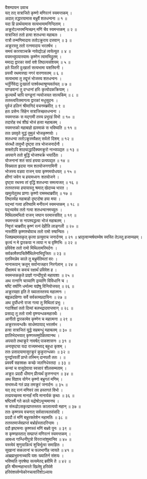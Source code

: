 वैशम्पायन उवाच  
यत् तत् सत्राजिते कृष्णो मणिरत्नं स्यमन्तकम् ।  
अदात् तद्धारयामास बभ्रुर्वै शतधन्वना ॥ १ ॥  
यदा हि प्रार्थयामास सत्यभामामनिन्दिताम् ।  
अक्रूरोऽन्तरमन्विच्छन् मणिं चैव स्यमन्तकम् ॥ २ ॥  
सत्राजितं ततो हत्वा शतधन्वा महाबलः ।  
रात्रौ तन्मणिमादाय ततोऽक्रूराय दत्तवान् ॥ ३ ॥  
अक्रूरस्तु ततो रत्नमादाय भरतर्षभ ।  
समयं कारयाञ्चक्रे नावेद्योऽहं त्वयेत्युत ॥ ४ ॥  
वयमभ्युपयास्यामः कृष्णेन त्वामभिद्रुतम् ।  
ममाद्य द्वारका सर्वा वशे तिष्ठत्यसंशयम् ॥ ५ ॥  
हते पितरि दुःखार्ता सत्यभामा यशस्विनी ।  
प्रययौ रथमारुह्य नगरं वारणावतम् ॥ ६ ॥  
सत्यभामा तु तद्वृत्तं भोजस्य शतधन्वनः ।  
भर्तुर्निवेद्य दुःखार्ता पार्श्वस्थाश्रूण्यवर्तयत् ॥ ७ ॥  
पाण्डवानां तु दग्धानां हरिः कृत्वोदकक्रियाम् ।  
कुल्यार्थे चापि पाण्डूनां न्ययोजयत सात्यकिम् ॥ ८ ॥  
ततस्त्वरितमागत्य द्वारकां मधुसूदनः ।  
पूर्वजं हलिनं श्रीमानिदं वचनमब्रवीत् ॥ ९ ॥  
हतः प्रसेनः सिंहेन सत्राजिच्छतधन्वना ।  
स्यमन्तकः स मद्गामी तस्य प्रभुरहं विभो ॥ १० ॥  
तदारोह रथं शीघ्रं भोजं हत्वा महाबलम् ।  
स्यमन्तको महाबाहो ह्यस्माकं स भविष्यति ॥ ११ ॥  
ततः प्रववृते युद्धं तुमुलं भोजकृष्णयोः ।  
शतधन्वा ततोऽक्रूरमवैक्षत् सर्वतो दिशम् ॥ १२ ॥  
संरब्धौ तावुभौ दृष्ट्वा तत्र भोजजनार्दनौ ।  
शक्तोऽपि शाठ्याद्धार्दिक्यमक्रूरो नाभ्यपद्यत ॥ १३ ॥  
अपयाने ततो बुद्धिं भोजश्चक्रे भयार्दितः ।  
योजनानां शतं साग्रं हयया प्रत्यपद्यत ॥ १४ ॥  
विख्याता हृदया नाम शतयोजनगामिनी ।  
भोजस्य वडवा राजन् यया कृष्णमयोधयत् ॥ १५ ॥  
क्षीणां जवेन च हयामध्वनः शतयोजने ।  
दृष्ट्वा रथस्य तां वृद्धिं शतधन्वा समत्यजत् ॥ १६ ॥  
ततस्तस्या हयायास्तु श्रमात् खेदाच्च भारत ।  
खमुत्पेतुरथ प्राणाः कृष्णो राममथाब्रवीत् ॥ १७ ॥  
तिष्ठस्वेह महाबाहो दृष्टदोषा हया मया ।  
पद्भ्यां गत्वा हरिष्यामि मनीरत्नं स्यमन्तकम् ॥ १८ ॥  
पद्भ्यामेव ततो गत्वा शतधन्वानमच्युतः ।  
मिथिलामभितो राजन् जघान परमास्त्रवित् ॥ १९ ॥  
स्यमन्तकं स नापश्यद्धत्वा भोजं महाबलम् ।  
निवृत्तं चाब्रवीत् कृष्णं रत्नं देहीति लाङ्गली ॥ २० ॥  
नास्तीति कृष्णश्चोवाच ततो रामो रुषान्वितः ।  
धिक्छब्दमसकृत् कृत्वा प्रत्युवाच जनार्दनम् ॥ २१ ॥
भ्रातृत्वान्मर्षयाम्येष स्वस्ति तेऽस्तु व्रजाम्यहम् ।  
कृत्यं न मे द्वारकया न त्वया न च वृष्णिभिः ॥ २२ ॥  
प्रविवेश ततो रामो मिथिलामरिमर्दनः ।  
सर्वकामैरुपचितैर्मैथिलेनाभिपूजितः ॥ २३ ॥  
एतस्मिन्नेव काले तु बभ्रुर्मतिमतां वरः ।  
नानारूपान् क्रतून् सर्वानाजहार निरर्गलान् ॥ २४ ॥  
दीक्षामयं स कवचं रक्षार्थं प्रविवेश ह ।  
स्यमन्तककृते प्राज्ञो गान्दीपुत्रो महायशाः ॥ २५ ॥  
अथ रत्नानि चाग्र्याणि द्रव्याणि विविधानि च ।  
षष्टिं वर्षाणि धर्मात्मा यज्ञेषु विनियोजयत् ॥ २६ ॥  
अक्रूरयज्ञा इति ते ख्यातास्तस्य महात्मनः ।  
बह्वन्नदक्षिणाः सर्वे सर्वकामप्रदायिनः ॥ २७ ॥  
अथ दुर्योधनो राजा गत्वा तु मिथिलां प्रभुः ।  
गदाशिक्षां ततो दिव्यां बलभद्रादवाप्तवान् ॥ २८ ॥  
प्रसाद्य तु ततो रामो वृष्ण्यन्धकमहारथैः ।  
आनीतो द्वारकामेव कृष्णेन च महात्मना ॥ २९ ॥  
अक्रूरस्त्वन्धकैः सार्धमपायाद् भरतर्षभ ।  
हत्वा सत्राजितं युद्धे सहबन्धुं महाबलम् ॥ ३० ॥  
ज्ञातिभेदभयात् कृष्णस्तमुपेक्षितवानथ ।  
अपयाते तथाक्रूरे नावर्षत् पाकशासनः ॥ ३१ ॥  
अनावृष्ट्या यदा राज्यमभवद् बहुधा कृशम् ।  
ततः प्रसादयामासुरक्रूरं कुकुरान्धकाः ॥ ३२ ॥  
पुनर्द्वारवतीं प्राप्ते तस्मिन् दानपतौ ततः । ॥  
प्रववर्षे सहस्राक्षः कच्छे जलनिधेस्तदा ॥ ३३ ॥  
कन्यां च वासुदेवाया स्वसारं शीलसम्मताम् ।  
अक्रूरः प्रददौ धीमान् प्रीत्यर्थं कुरुनन्दन ॥ ३४ ॥  
अथ विज्ञाय योगेन कृष्णो बभ्रुगतं मणिम् ।  
सभामध्ये गतं प्राह तमक्रूरं जनार्दनः ॥ ३५ ॥  
यत् तद् रत्नं मणिवरं तव हस्तगतं विभो ।  
तत्प्रयच्छस्व मानार्हं मयि मानार्यकं कृथाः ॥ ३६ ॥  
षष्टिवर्षे गते काले यद्रोषोऽभून्ममानघ ।  
स संरूढोऽसकृत्प्राप्तस्ततः कालात्ययो महान् ॥ ३७ ॥  
ततः कृष्णस्य वचनात् सर्वसात्त्वतसंसदि ।  
प्रददौ तं मणिं बभ्रुरक्लेशेन महामतिः ॥ ३८ ॥  
ततस्तमार्जवप्राप्तं बभ्रोर्हस्तादरिन्दमः ।  
ददौ हृष्टमनाः कॄष्णस्तं मणिं बभ्रवे पुनः ॥ ३९ ॥  
स कृष्णहस्तात् सम्प्राप्तं मणिरत्नं स्यमन्तकम् ।  
आबध्य गान्धिनीपुत्रो विरराजांशुमानिव ॥ ४० ॥  
यस्त्वेवं शृणुयान्नित्यं शुचिर्भूत्वा समाहितः ।  
सुखानां सकलानां च फलभागीह जायते ॥ ४१ ॥  
आब्रह्मभुवनाच्चापि यशः ख्यातिर्न संशयः ।  
भविष्यति नृपश्रेष्ठ सत्यमेतद् ब्रवीमि ते ॥ ४२ ॥  
इति श्रीमन्महाभारते खिलेषु हरिवंशे  
हरिवंशपर्वण्येकोनचत्वारिंशोऽध्यायः
